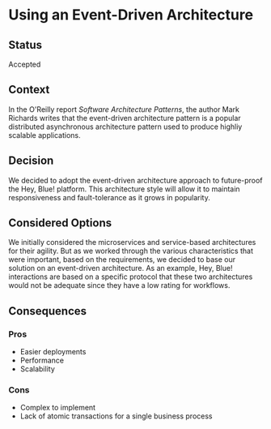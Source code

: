 # Using an Event-Driven Architecture

## Status
Accepted

## Context
In the O'Reilly report _Software Architecture Patterns_, the author Mark Richards writes that the event-driven architecture pattern is a popular distributed asynchronous architecture pattern used to produce highliy scalable applications.

## Decision
We decided to adopt the event-driven architecture approach to future-proof the Hey, Blue! platform.  This architecture style will allow it to maintain responsiveness and fault-tolerance as it grows in popularity.

## Considered Options
We initially considered the microservices and service-based architectures for their agility. But as we worked through the various characteristics that were important, based on the requirements, we decided to base our solution on an event-driven architecture. As an example, Hey, Blue! interactions are based on a specific protocol that these two architectures would not be adequate since they have a low rating for workflows.

## Consequences

### Pros
- Easier deployments
- Performance
- Scalability

### Cons
- Complex to implement
- Lack of atomic transactions for a single business process

